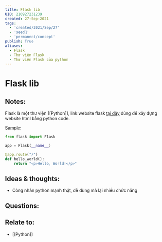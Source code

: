 ```yaml
---
title: Flask lib
UID: 210927231239
created: 27-Sep-2021
tags:
  - 'created/2021/Sep/27'
  - 'seed🥜'
  - 'permanent/concept'
publish: True
aliases:
  - Flask
  - Thư viện Flask
  - Thư viện Flask của python
---
```

# Flask lib

## Notes:
Flask là một thư viện [[Python]], link website flask [tại đây](https://flask.palletsprojects.com/en/2.0.x/) dùng để xây dựng website html bằng python code.

[Sample](https://flask.palletsprojects.com/en/2.0.x/quickstart/#a-minimal-application):
```python
from flask import Flask

app = Flask(__name__)

@app.route("/")
def hello_world():
    return "<p>Hello, World!</p>"
```

## Ideas & thoughts:
- Công nhân python mạnh thật, dễ dùng mà lại nhiều chức năng

## Questions:

## Relate to:
- [[Python]]